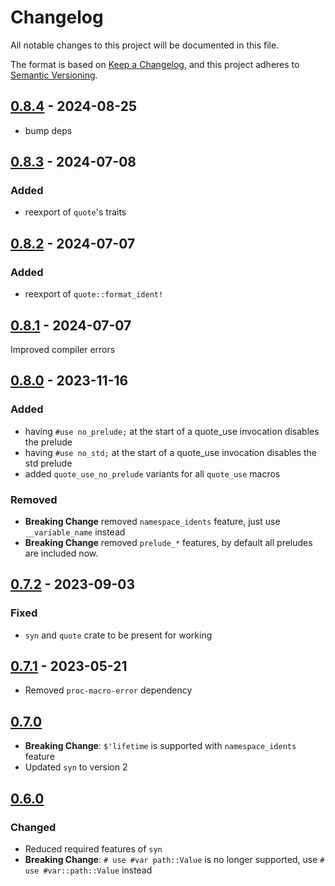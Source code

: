 # Changelog
All notable changes to this project will be documented in this file.

The format is based on [Keep a Changelog](https://keepachangelog.com/en/1.0.0/),
and this project adheres to [Semantic Versioning](https://semver.org/spec/v2.0.0.html).

<!-- ## [Unreleased] -->
## [0.8.4] - 2024-08-25
- bump deps

## [0.8.3] - 2024-07-08
### Added
- reexport of `quote`'s traits

## [0.8.2] - 2024-07-07
### Added
- reexport of `quote::format_ident!`

## [0.8.1] - 2024-07-07
Improved compiler errors

## [0.8.0] - 2023-11-16
### Added
- having `#use no_prelude;` at the start of a quote_use invocation disables the prelude
- having `#use no_std;` at the start of a quote_use invocation disables the std prelude
- added `quote_use_no_prelude` variants for all `quote_use` macros

### Removed
- **Breaking Change** removed `namespace_idents` feature, just use `__variable_name` instead
- **Breaking Change** removed `prelude_*` features, by default all preludes are included now.

## [0.7.2] - 2023-09-03
### Fixed
- `syn` and `quote` crate to be present for working

## [0.7.1] - 2023-05-21
- Removed `proc-macro-error` dependency

## [0.7.0]
- **Breaking Change**: `$'lifetime` is supported with `namespace_idents` feature
- Updated `syn` to version 2

## [0.6.0]
### Changed
- Reduced required features of `syn`
- **Breaking Change**: `# use #var path::Value` is no longer supported, use `# use #var::path::Value` instead

[unreleased]: https://github.com/ModProg/quote-use/compare/v0.8.4...HEAD
[0.8.4]: https://github.com/ModProg/quote-use/compare/v0.8.3...v0.8.4
[0.8.3]: https://github.com/ModProg/quote-use/compare/v0.8.2...v0.8.3
[0.8.2]: https://github.com/ModProg/quote-use/compare/v0.8.1...v0.8.2
[0.8.1]: https://github.com/ModProg/quote-use/compare/v0.8.0...v0.8.1
[0.8.0]: https://github.com/ModProg/quote-use/compare/v0.7.2...v0.8.0
[0.7.2]: https://github.com/ModProg/quote-use/compare/v0.7.1...v0.7.2
[0.7.1]: https://github.com/ModProg/quote-use/compare/v0.7.0...v0.7.1
[0.7.0]: https://github.com/ModProg/quote-use/compare/v0.6.0...v0.7.0
[0.6.0]: https://github.com/ModProg/quote-use/compare/v0.5.1...v0.6.0
